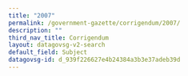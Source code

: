 ```yaml
---
title: "2007"
permalink: /government-gazette/corrigendum/2007/
description: ""
third_nav_title: Corrigendum
layout: datagovsg-v2-search
default_field: Subject
datagovsg-id: d_939f226627e4b24384a3b3e37adeb39d
---
```

